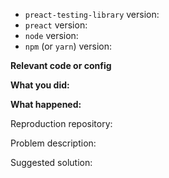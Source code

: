 <!--

HI! PLEASE STOP TO READ THIS!! IF YOU DO NOT FOLLOW THE INSTRUCTIONS, YOUR ISSUE
WILL LIKELY BE CLOSED.

Thanks for your interest in the project. We appreciate bugs filed and PRs submitted!

- Please make sure that you are familiar with and follow the Code of Conduct for
  this project (found in the CODE_OF_CONDUCT.md file).

- Please review the Issues policies before filing an issue:

  🐛 Bugs:
  File an issue for bugs, missing documentation, or unexpected behavior.

  💡 Feature Requests:
  File an issue to suggest new features.
  Vote on feature requests by adding a 👍. This helps maintainers prioritize
  what to work on.

  ❓ Questions:
  For questions related to using the library, please visit a support community
  instead of filing an issue on GitHub.
  * Preact Slack
    https://preact-slack.now.sh
  * Stack Overflow
    https://stackoverflow.com/questions/tagged/preact-testing-library

  **ISSUES WHICH ARE QUESTIONS WILL BE CLOSED**

- Please fill out this template with all the relevant information so we can
  understand what's going on and fix the issue.

- If you're issue is regarding one of the query APIs (`getByText`,
  `getByLabelText`, etc), then please file it on the `dom-testing-library`
  repository instead. If you file it here it will be closed. Thanks :)

We'll probably ask you to submit the fix (after giving some direction). If
you've never done that before, that's great! Check this free short video
tutorial to learn how: http://kcd.im/pull-request

-->

- `preact-testing-library` version:
- `preact` version:
- `node` version:
- `npm` (or `yarn`) version:

**Relevant code or config**

**What you did:**

**What happened:**

<!-- Please provide the full error message/screenshots/anything -->

Reproduction repository:

<!--
If possible, please create a repository that reproduces the issue with the
minimal amount of code possible. You may fork the template here:
https://github.com/alexkrolick/dom-testing-library-template

Or if you can, try to reproduce the issue in a codesandbox.
-->

Problem description:

<!-- Please describe why the current behavior is a problem -->

Suggested solution:

<!--
It's ok if you don't have a suggested solution, but it really helps if you could
do a little digging to come up with some suggestion of how to improve things.
-->
